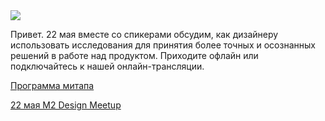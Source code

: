 <!--2025-04-30 13:19:00-->
<div class="yb">
  <div class="rss habr"><img src="https://habrastorage.org/getpro/habr/upload_files/e4e/d89/f16/e4ed89f16b809ca9b735a30f87fc558c.png" /><p>Привет. 22 мая вместе со спикерами обсудим, как дизайнеру использовать исследования для принятия более точных и осознанных решений в работе над продуктом. Приходите офлайн или подключайтесь к нашей онлайн-трансляции. <br></p> <a href="https://habr.com/ru/articles/905906/#habracut">Программа митапа</a> <p class="titl"><a href="https://habr.com/ru/companies/m2tech/news/905906/?utm_source=habrahabr&utm_medium=rss&utm_campaign=905906">22 мая M2 Design Meetup</a></p></div>
</div>
